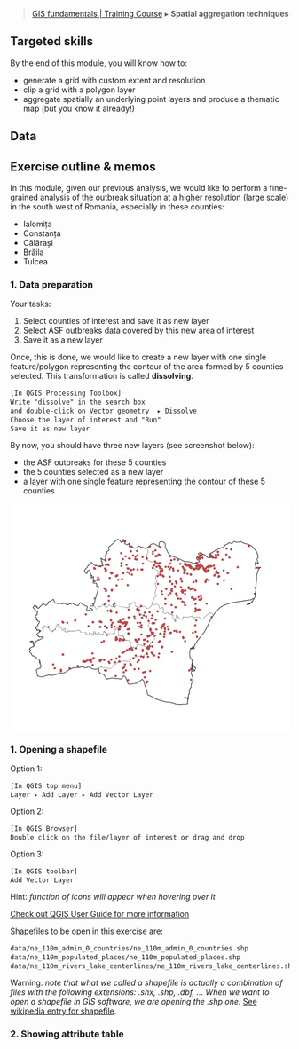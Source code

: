 > [GIS fundamentals | Training Course](agenda.md) ▸ **Spatial aggregation techniques**

## Targeted skills
By the end of this module, you will know how to:
* generate a grid with custom extent and resolution
* clip a grid with a polygon layer
* aggregate spatially an underlying point layers and produce a thematic map (but you know it already!)


## Data

## Exercise outline & memos

In this module, given our previous analysis, we would like to perform a fine-grained analysis of the outbreak situation at a higher resolution (large scale) in the south west of Romania, especially in these counties:
* Ialomița
* Constanța
* Călărași
* Brăila
* Tulcea

### 1. Data preparation

Your tasks:

1. Select counties of interest and save it as new layer
2. Select ASF outbreaks data covered by this new area of interest
3. Save it as a new layer

Once, this is done, we would like to create a new layer with one single feature/polygon representing the contour of the area formed by 5 counties selected. This transformation is called **dissolving**. 

```
[In QGIS Processing Toolbox]
Write "dissolve" in the search box
and double-click on Vector geometry  ▸ Dissolve 
Choose the layer of interest and "Run"
Save it as new layer
```

By now, you should have three new layers (see screenshot below):
* the ASF outbreaks for these 5 counties
* the 5 counties selected as a new layer
* a layer with one single feature representing the contour of these 5 counties

<img src="img/counties-dissolved.PNG" alt="drawing" width="600"/>





### 1. Opening a shapefile

Option 1:
```
[In QGIS top menu] 
Layer ▸ Add Layer ▸ Add Vector Layer  
```

Option 2:
```
[In QGIS Browser] 
Double click on the file/layer of interest or drag and drop
```

Option 3:
```
[In QGIS toolbar] 
Add Vector Layer
```
Hint: *function of icons will appear when hovering over it*

[Check out QGIS User Guide for more information](https://docs.qgis.org/3.4/en/docs/training_manual/index.html)

Shapefiles to be open in this exercise are:
```
data/ne_110m_admin_0_countries/ne_110m_admin_0_countries.shp
data/ne_110m_populated_places/ne_110m_populated_places.shp
data/ne_110m_rivers_lake_centerlines/ne_110m_rivers_lake_centerlines.shp
```
Warning: *note that what we called a shapefile is actually a combination of files with the following extensions: .shx, .shp, .dbf, ... When we want to open a shapefile in GIS software, we are opening the .shp one.* [See wikipedia entry for shapefile](https://en.wikipedia.org/wiki/Shapefile).

### 2. Showing attribute table
